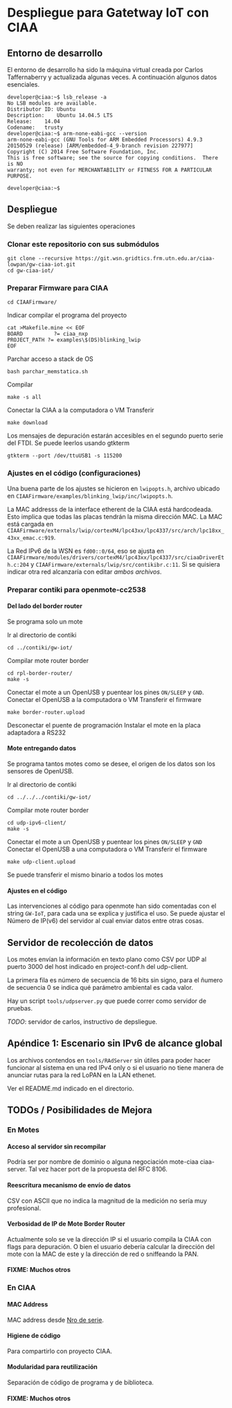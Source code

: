 # Despliegue para Gatetway IoT con CIAA

## Entorno de desarrollo

El entorno de desarrollo ha sido la máquina virtual creada por Carlos
Taffernaberry y actualizada algunas veces. A continuación algunos datos
esenciales.

	developer@ciaa:~$ lsb_release -a
	No LSB modules are available.
	Distributor ID:	Ubuntu
	Description:	Ubuntu 14.04.5 LTS
	Release:	14.04
	Codename:	trusty
	developer@ciaa:~$ arm-none-eabi-gcc --version
	arm-none-eabi-gcc (GNU Tools for ARM Embedded Processors) 4.9.3 20150529 (release) [ARM/embedded-4_9-branch revision 227977]
	Copyright (C) 2014 Free Software Foundation, Inc.
	This is free software; see the source for copying conditions.  There is NO
	warranty; not even for MERCHANTABILITY or FITNESS FOR A PARTICULAR PURPOSE.

	developer@ciaa:~$

## Despliegue

Se deben realizar las siguientes operaciones

### Clonar este repositorio con sus submódulos

	git clone --recursive https://git.wsn.gridtics.frm.utn.edu.ar/ciaa-lowpan/gw-ciaa-iot.git
	cd gw-ciaa-iot/

### Preparar Firmware para CIAA

	cd CIAAFirmware/

Indicar compilar el programa del proyecto

```
cat >Makefile.mine << EOF
BOARD          ?= ciaa_nxp
PROJECT_PATH ?= examples\$(DS)blinking_lwip
EOF
```

Parchar acceso a stack de OS

	bash parchar_memstatica.sh

Compilar

	make -s all

Conectar la CIAA a la computadora o VM
Transferir

	make download

Los mensajes de depuración estarán accesibles en el segundo puerto serie del
FTDI. Se puede leerlos usando gtkterm

	gtkterm --port /dev/ttuUSB1 -s 115200

### Ajustes en el código (configuraciones)

Una buena parte de los ajustes se hicieron en `lwipopts.h`, archivo ubicado
en `CIAAFirmware/examples/blinking_lwip/inc/lwipopts.h`.

La MAC addresss de la interface etherent de la CIAA está hardcodeada. Esto
implica que todas las placas tendrán la misma dirección MAC. La MAC está
cargada en
`CIAAFirmware/externals/lwip/cortexM4/lpc43xx/lpc4337/src/arch/lpc18xx_43xx_emac.c:919`.

La Red IPv6 de la WSN es `fd00::0/64`, eso se ajusta en
`CIAAFirmware/modules/drivers/cortexM4/lpc43xx/lpc4337/src/ciaaDriverEth.c:204`
y `CIAAFirmware/externals/lwip/src/contikibr.c:11`. Si se quisiera indicar
otra red alcanzaría con editar *ambos archivos*.

### Preparar contiki para openmote-cc2538

#### Del lado del border router

Se programa solo un mote

Ir al directorio de contiki

	cd ../contiki/gw-iot/

Compilar mote router border

	cd rpl-border-router/
	make -s

Conectar el mote a un OpenUSB y puentear los pines `ON/SLEEP` y `GND`.
Conectar el OpenUSB a la computadora o VM
Transferir el firmware

	make border-router.upload

Desconectar el puente de programación
Instalar el mote en la placa adaptadora a RS232

#### Mote entregando datos

Se programa tantos motes como se desee, el origen de los datos son los sensores
de OpenUSB.

Ir al directorio de contiki

	cd ../../../contiki/gw-iot/

Compilar mote router border

	cd udp-ipv6-client/
	make -s

Conectar el mote a un OpenUSB y puentear los pines `ON/SLEEP` y `GND`
Conectar el OpenUSB a una computadora o VM
Transferir el firmware

	make udp-client.upload

Se puede transferir el mismo binario a todos los motes

#### Ajustes en el código

Las intervenciones al código para openmote han sido comentadas con el string
`GW-IoT`, para cada una se explica y justifica el uso.
Se puede ajustar el Número de IP(v6) del servidor al cual enviar datos entre otras cosas.

## Servidor de recolección de datos

Los motes envían la información en texto plano como CSV por UDP al puerto 3000
del host indicado en project-conf.h del udp-client.

La primera fila es número de secuencia de 16 bits sin signo, para el ñumero de secuencia 0 se indica qué parámetro ambiental es cada valor.

Hay un script `tools/udpserver.py` que puede correr como servidor de pruebas.

*TODO*: servidor de carlos, instructivo de depsliegue.

## Apéndice 1: Escenario sin IPv6 de alcance global

Los archivos contendos en `tools/RAdServer` sin útiles  para poder hacer
funcionar al sistema en una red IPv4 only o si el usuario no tiene manera de
anunciar rutas para la red LoPAN en la LAN ethenet.

Ver el README.md indicado en el directorio.

## TODOs / Posibilidades de Mejora

### En Motes

#### Acceso al servidor sin recompilar

Podría ser por nombre de dominio o alguna negociación mote-ciaa ciaa-server.
Tal vez hacer port de la propuesta del  RFC 8106.

#### Reescritura mecanismo de envío de datos

CSV con ASCII que no indica la magnitud de la medición no sería muy profesional.

#### Verbosidad de IP de Mote Border Router

Actualmente solo se ve la dirección IP si el usuario compila la CIAA con flags
para depuración. O bien el usuario debería calcular la dirección del mote con
la MAC de este y la dirección de red o sniffeando la PAN.

#### FIXME: Muchos otros

### En CIAA

#### MAC Address

MAC address desde [Nro de serie](https://github.com/ciaa/Firmware/blob/master/externals/drivers/cortexM4/lpc43xx/src/iap_18xx_43xx.c#L156).

#### Higiene de código

Para compartirlo con proyecto CIAA.

#### Modularidad para reutilización

Separación de código de programa y de biblioteca.

#### FIXME: Muchos otros
